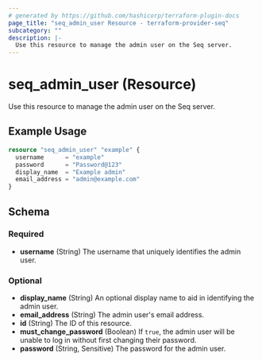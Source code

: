 ```yaml
---
# generated by https://github.com/hashicorp/terraform-plugin-docs
page_title: "seq_admin_user Resource - terraform-provider-seq"
subcategory: ""
description: |-
  Use this resource to manage the admin user on the Seq server.
---
```


# seq_admin_user (Resource)

Use this resource to manage the admin user on the Seq server.

## Example Usage

```terraform
resource "seq_admin_user" "example" {
  username      = "example"
  password      = "Password@123"
  display_name  = "Example admin"
  email_address = "admin@example.com"
}
```

<!-- schema generated by tfplugindocs -->
## Schema

### Required

- **username** (String) The username that uniquely identifies the admin user.

### Optional

- **display_name** (String) An optional display name to aid in identifying the admin user.
- **email_address** (String) The admin user's email address.
- **id** (String) The ID of this resource.
- **must_change_password** (Boolean) If `true`, the admin user will be unable to log in without first changing their password.
- **password** (String, Sensitive) The password for the admin user.


